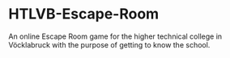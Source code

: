 # HTLVB-Escape-Room
An online Escape Room game for the higher technical college in Vöcklabruck with the purpose of getting to know the school.
